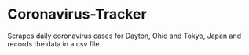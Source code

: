 # Coronavirus-Tracker
 Scrapes daily coronavirus cases for Dayton, Ohio and Tokyo, Japan and records the data in a csv file.
